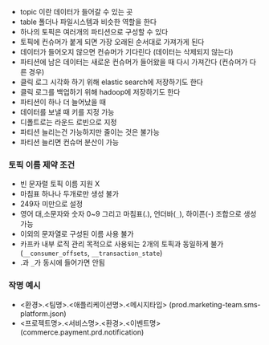 
- topic 이란 데이터가 들어갈 수 있는 곳
- table 폴더나 파일시스템과 비슷한 역할을 한다
- 하나의 토픽은 여러개의 파티션으로 구성할 수 있다
- 토픽에 컨슈머가 붙게 되면 가장 오래된 순서대로 가져가게 된다
- 데이터가 들어오지 않으면 컨슈머가 기다린다 (데이터는 삭제되지 않는다)
- 파티션에 남은 데이터는 새로운 컨슈머가 들어왔을 때 다시 가져간다 (컨슈머가 다른 경우)
- 클릭 로그 시각화 하기 위해 elastic search에 저장하기도 한다
- 클릭 로그를 백업하기 위해 hadoop에 저장하기도 한다
- 파티션이 하나 더 늘어났을 때
- 데이터를 보낼 때 키를 지정 가능
- 디폴트로는 라운드 로빈으로 지정
- 파티션 늘리는건 가능하지만 줄이는 것은 불가능
- 파티션 늘리면 컨슈머 분산이 가능

### 토픽 이름 제약 조건
- 빈 문자렬 토픽 이름 지원 X
- 마침표 하나나 두개로만 생성 불가
- 249자 미만으로 설정
- 영어 대,소문자와 숫자 0~9 그리고 마침표(.), 언더바(`_`), 하이픈(-) 조합으로 생성 가능
- 이외의 문자열로 구성된 이름 사용 불가 
- 카프카 내부 로직 관리 목적으로 사용되는 2개의 토픽과 동일하게 불가
  (`__consumer_offsets`, `__transaction_state`)
- .과 `_`가 동시에 들어가면 안됨

### 작명 예시
- <환경>.<팀명>.<애플리케이션명>.<메시지타입>
  (prod.marketing-team.sms-platform.json)
- <프로젝트명>.<서비스명>.<환경>.<이벤트명>
  (commerce.payment.prd.notification)

